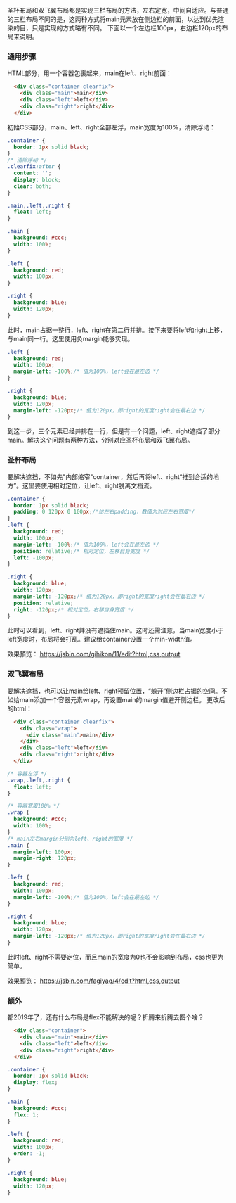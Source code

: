 圣杯布局和双飞翼布局都是实现三栏布局的方法，左右定宽，中间自适应。与普通的三栏布局不同的是，这两种方式将main元素放在侧边栏的前面，以达到优先渲染的目，只是实现的方式略有不同。
下面以一个左边栏100px，右边栏120px的布局来说明。
### 通用步骤
HTML部分，用一个容器包裹起来，main在left、right前面：
```html
  <div class="container clearfix">
    <div class="main">main</div>
    <div class="left">left</div>
    <div class="right">right</div>
  </div>
```

初始CSS部分，main、left、right全部左浮，main宽度为100%，清除浮动：
```css
.container {
  border: 1px solid black;
}
/* 清除浮动 */
.clearfix:after {
  content: '';
  display: block;
  clear: both;
}

.main,.left,.right {
  float: left;
}

.main {
  background: #ccc;
  width: 100%;
}

.left {
  background: red;
  width: 100px;
}

.right {
  background: blue;
  width: 120px;
}
```
此时，main占据一整行，left、right在第二行并排。接下来要将left和right上移，与main同一行。这里使用负margin能够实现。
```css
.left {
  background: red;
  width: 100px;
  margin-left: -100%;/* 值为100%，left会在最左边 */
}

.right {
  background: blue;
  width: 120px;
  margin-left: -120px;/* 值为120px，即right的宽度right会在最右边 */
}
```
到这一步，三个元素已经并排在一行，但是有一个问题，left、right遮挡了部分main。解决这个问题有两种方法，分别对应圣杯布局和双飞翼布局。

### 圣杯布局
要解决遮挡，不如先"内部缩窄"container，然后再将left、right“推到合适的地方”。这里要使用相对定位，让left、right脱离文档流。
```css
.container {
  border: 1px solid black;
  padding: 0 120px 0 100px;/*给左右padding，数值为对应左右宽度*/
}
.left {
  background: red;
  width: 100px;
  margin-left: -100%;/* 值为100%，left会在最左边 */
  position: relative;/* 相对定位，左移自身宽度 */
  left: -100px;
}

.right {
  background: blue;
  width: 120px;
  margin-left: -120px;/* 值为120px，即right的宽度right会在最右边 */
  position: relative;
  right: -120px;/* 相对定位，右移自身宽度 */
}
```
此时可以看到，left、right并没有遮挡住main。这时还需注意，当main宽度小于left宽度时，布局将会打乱。建议给container设置一个min-width值。

效果预览： https://jsbin.com/gihikon/11/edit?html,css,output

### 双飞翼布局
要解决遮挡，也可以让main给left、right预留位置，“躲开”侧边栏占据的空间。不如给main添加一个容器元素wrap，再设置main的margin值避开侧边栏。
更改后的html：
```html
  <div class="container clearfix">
    <div class="wrap">
      <div class="main">main</div>
    </div>
    <div class="left">left</div>
    <div class="right">right</div>
  </div>
```
```css
/* 容器左浮 */
.wrap,.left,.right {
  float: left;
}

/* 容器宽度100% */
.wrap {
  background: #ccc;
  width: 100%;
}
/* main左右margin分别为left、right的宽度 */
.main {
  margin-left: 100px;
  margin-right: 120px;
}

.left {
  background: red;
  width: 100px;
  margin-left: -100%;/* 值为100%，left会在最左边 */
}

.right {
  background: blue;
  width: 120px;
  margin-left: -120px;/* 值为120px，即right的宽度right会在最右边 */
}
```
此时left、right不需要定位，而且main的宽度为0也不会影响到布局，css也更为简单。

效果预览： https://jsbin.com/fagiyaq/4/edit?html,css,output

### 额外
都2019年了，还有什么布局是flex不能解决的呢？折腾来折腾去图个啥？

```html
  <div class="container">
    <div class="main">main</div>
    <div class="left">left</div>
    <div class="right">right</div>
  </div>
```
```css
.container {
  border: 1px solid black;
  display: flex;
}

.main {
  background: #ccc;
  flex: 1;
}

.left {
  background: red;
  width: 100px;
  order: -1;
}

.right {
  background: blue;
  width: 120px;
}
```